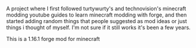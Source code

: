 A project where I first followed turtywurty's and technovision's minecraft modding youtube guides to learn minecraft modding with forge, and then started adding random things that people suggested as mod ideas or just things i thought of myself. I'm not sure if it still works it's been a few years. 

This is a 1.16.1 forge mod for minecraft
